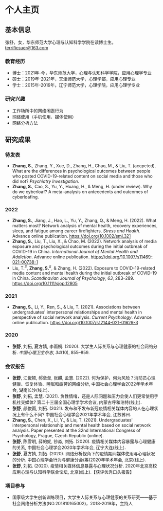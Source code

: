 # 个人主页

## 基本信息
  张舒，女，华东师范大学心理与认知科学学院在读博士生。
terrificsuer@163.com

### 教育经历
- 博士：2021年-今，华东师范大学，心理与认知科学学院，应用心理学专业
- 硕士：2019年-2021年，天津师范大学，心理学部，应用心理专业
- 学士：2015年-2019年，辽宁师范大学，心理学院，应用心理学专业

### 研究兴趣
- 工作场所中的网络闲逛行为
- 网络使用（手机使用、媒体使用）
- 网络分析方法

## 研究成果

### **待发表**
- **Zhang, S.**, Zhang, Y., Xue, D., Zhang, H., Chao, M., & Liu, T. (accpeted). What are the differences in psychological outcomes between people who posted COVID-19-related content on social media and those who did not? *Psychiatry Investigation*.
- **Zhang, S.**, Cao, S., Yu, Y., Huang, H., & Meng, H. (under review). Why do we cyberloaf? A meta-analysis on antecedents and outcomes of cyberloafing.

### **2022**
- **Zhang, S.**, Jiang, J., Hao, L., Yu, Y., Zhang, Q., & Meng, H. (2022). What matters most? Network analysis of mental health, recovery experiences, sleep, and fatigue among career firefighters. *Stress and Health*. Advance online publication. https://doi.org/10.1002/smi.321
- **Zhang, S.**, Liu, T., Liu, X., & Chao, M. (2022). Network analysis of media exposure and psychological outcomes during the initial outbreak of COVID-19 in China. *International Journal of Mental Health and Addiction*. Advance online publication. https://doi.org/10.1007/s11469-021-00738-1
- Liu, T.<sup>#</sup>, **Zhang, S.**<sup>#</sup>, & Zhang, H. (2022). Exposure to COVID-19-related media content and mental health during the initial outbreak of COVID-19 in China. *Scandinavian Journal of Psychology*, *63*, 283–289. https://doi.org/10.1111/sjop.12805

### **2021**
- **Zhang, S.**, Li, Y., Ren, S., & Liu, T. (2021). Associations between undergraduates' interpersonal relationships and mental health in perspective of social network analysis. *Current Psychology*. Advance online publication. https://doi.org/10.1007/s12144-021-01629-3

### **2020**
- **张舒**, 刘拓, 夏方婧, 李雨桐. (2020). 大学生人际关系与心理健康的社会网络分析. *中国心理卫生杂志*, *34*(10), 855–859.

### 会议报告
- **张舒**, 江俊颖, 郝垒垒, 张麒, 孟慧. (2022). 何为保护，何为风险？消防员心理健康、恢复体验、睡眠和疲劳的网络分析, 中国社会心理学会2022年学术年会, 湖南长沙(线上).
- **张舒**, 刘拓, 孟慧. (2021). 负性情绪，还是人际问题和压力会使人们更常使用手机社交媒体? 第二十三届全国心理学学术会议, 内蒙古呼和浩特(线上).
- **张舒**, 颜俊雨, 刘拓. (2021). 发布和不发布新冠疫情相关媒体内容的人在心理状况上有什么不同? 中国社会心理学会2021年学术年会, 江苏苏州.
- **Zhang, S.**, Chen, X., Li, Y., & Liu, T. (2021). Undergraduates' interpersonal relationship and mental health based on social network analysis. Paper presented at the 32nd International Congress of Psychology, Prague, Czech Republic (online).
- **张舒**, 陈雪明, 薛的妮, 钞淼,  刘拓. (2020). 疫情相关媒体内容暴露与心理健康的关系, 中国社会心理学会2020年学术年会, 辽宁大连(线上).
- **张舒**, 夏方婧, 刘拓. (2020). 网络分析视角下的疫情期间媒体使用与心理状况的分析. 中国心理学会行为与健康分会(筹)2020年学术年会, 北京(线上).
- **张舒**, 刘拓. (2020). 疫情相关媒体信息暴露与心理状况分析. 2020年北京高校应用心理与认知科学联合论坛, 北京(线上).【获评优秀口头报告】

### 项目参与
- 国家级大学生创新训练项目，大学生人际关系与心理健康的关系研究——基于社会网络分析方法(NO.201810165002)，2018-2019年，主持人
